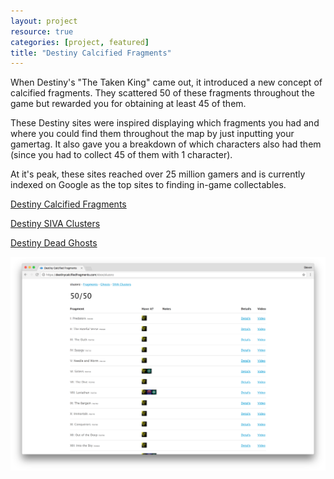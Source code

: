 ```yaml
---
layout: project
resource: true
categories: [project, featured]
title: "Destiny Calcified Fragments"
---
```


When Destiny's "The Taken King" came out, it introduced a new concept of calcified fragments.
They scattered 50 of these fragments throughout the game but rewarded you for obtaining
at least 45 of them.

These Destiny sites were inspired displaying which fragments you had and where you could
find them throughout the map by just inputting your gamertag. It also gave you a breakdown
of which characters also had them (since you had to collect 45 of them with 1 character).

At it's peak, these sites reached over 25 million gamers and is currently indexed on
Google as the top sites to finding in-game collectables.

[Destiny Calcified Fragments](https://destinycalcifiedfragments.com)

[Destiny SIVA Clusters](https://destinysivaclusters.com)

[Destiny Dead Ghosts](https://destinydeadghosts.com)

![screenshot](01.png)
